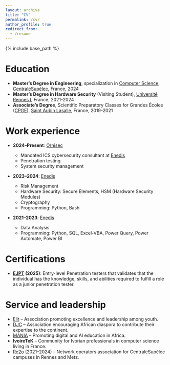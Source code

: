 ```yaml
---
layout: archive
title: "CV"
permalink: /cv/
author_profile: true
redirect_from:
  - /resume
---
```


{% include base_path %}

Education
======
* **Master’s Degree in Engineering**, specialization in [Computer Science](https://www.rennes.centralesupelec.fr/en/InfoSec), [CentraleSupélec](https://www.centralesupelec.fr/en/engineering-curriculum), France, 2024
* **Master’s Degree in Hardware Security** (Visiting Student), [Université Rennes I](https://cyberschool.univ-rennes.fr/en/education/cybersecurity-training-programmes/masters-cybersecurity-science-of-software-and-hardware-security/hardware-security/), France, 2021-2024
* **Associate’s Degree**, Scientific Preparatory Classes for Grandes Écoles ([CPGE](https://en.wikipedia.org/wiki/Grande_%C3%A9cole)), [Saint Aubin Lasalle](https://www.staubinlasalle.fr/), France, 2019-2021

Work experience
======
* **2024–Present**: [Ornisec](https://www.ornisec.com/)
  * Mandated ICS cybersecurity consultant at [Enedis](https://www.enedis.fr/)
  * Penetration testing
  * System security management

* **2023–2024**: [Enedis](https://www.enedis.fr/)
  * Risk Management
  * Hardware Security: Secure Elements, HSM (Hardware Security Modules)
  * Cryptography
  * Programming: Python, Bash

* **2021–2023**: [Enedis](https://www.enedis.fr/)
  * Data Analysis
  * Programming: Python, SQL, Excel-VBA, Power Query, Power Automate, Power BI

Certifications
======
* **[EJPT](https://certs.ine.com/1fb25060-80dd-4161-8e13-f96b4d74f7c4#acc.KumnvyhU) (2025)**: Entry-level Penetration testers that validates that the individual has the knowledge, skills, and abilities required to fulfill a role as a junior penetration tester.

<!-- Skills
======
* Skill 1
* Skill 2
  * Sub-skill 2.1
  * Sub-skill 2.2
  * Sub-skill 2.3
* Skill 3

Publications
======
  <ul>{% for post in site.publications reversed %}
    {% include archive-single-cv.html %}
  {% endfor %}</ul>
  
Talks
======
  <ul>{% for post in site.talks reversed %}
    {% include archive-single-talk-cv.html  %}
  {% endfor %}</ul>
  
Teaching
======
  <ul>{% for post in site.teaching reversed %}
    {% include archive-single-cv.html %}
  {% endfor %}</ul> -->
  
Service and leadership
======
* [Elit](https://www.elitasso.com/) – Association promoting excellence and leadership among youth.
* [DJC](https://www.linkedin.com/company/diaspora-junior-consulting-djc/) – Association encouraging African diaspora to contribute their expertise to the continent.
* [MANIA](https://www.linkedin.com/showcase/maison-africaine-du-num%C3%A9rique-et-de-l-intelligence-artificielle-mania/) – Promoting digital and AI education in Africa.
* **IvoireTeK** – Community for Ivorian professionals in computer science living in France.
* [Re2o](https://rezo-rm.fr/) (2021–2024) – Network operators association for CentraleSupélec campuses in Rennes and Metz.
